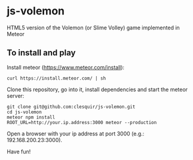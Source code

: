 # js-volemon

HTML5 version of the Volemon (or Slime Volley) game implemented in Meteor

## To install and play

Install meteor (https://www.meteor.com/install):
```
curl https://install.meteor.com/ | sh
```

Clone this repository, go into it, install dependencies and start the meteor server:
```
git clone git@github.com:clesquir/js-volemon.git
cd js-volemon
meteor npm install
ROOT_URL=http://your.ip.address:3000 meteor --production
```

Open a browser with your ip address at port 3000 (e.g.: 192.168.200.23:3000).

Have fun!
